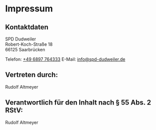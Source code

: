 # Impressum

## Kontaktdaten
SPD Dudweiler  
Robert-Koch-Straße 18  
66125 Saarbrücken

Telefon: [+49 6897 764333](tel:+496897764333)
E-Mail: [info@spd-dudweiler.de](mailto:info@spd-dudweiler.de)

## Vertreten durch:
Rudolf Altmeyer

## Verantwortlich für den Inhalt nach § 55 Abs. 2 RStV:
Rudolf Altmeyer
